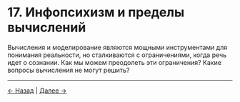# 17. Инфопсихизм и пределы вычислений

Вычисления и моделирование являются мощными инструментами для понимания реальности, но сталкиваются с ограничениями, когда речь идет о сознании. Как мы можем преодолеть эти ограничения? Какие вопросы вычисления не могут решить?

---
<div class="navigation-links">
<a href="../16_Инфопсихизм_и_искусственный_интеллект/" class="nav-link prev-link">← Назад</a> | <a href="../18_Инфопсихизм_и_философия_языка/" class="nav-link next-link">Далее →</a>
</div>
